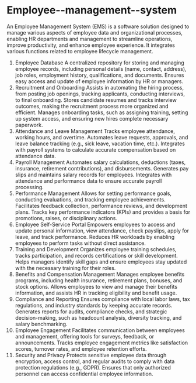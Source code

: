# Employee--management--system
 An Employee Management System (EMS) is a software solution designed to manage various aspects of employee data and organizational processes, enabling HR departments and management to streamline operations, improve productivity, and enhance employee experience. It integrates various functions related to employee lifecycle management.
1. Employee Database
A centralized repository for storing and managing employee records, including personal details (name, contact, address), job roles, employment history, qualifications, and documents.
Ensures easy access and update of employee information by HR or managers.
2. Recruitment and Onboarding
Assists in automating the hiring process, from posting job openings, tracking applicants, conducting interviews, to final onboarding.
Stores candidate resumes and tracks interview outcomes, making the recruitment process more organized and efficient.
Manages onboarding tasks, such as assigning training, setting up system access, and ensuring new hires complete necessary paperwork.
3. Attendance and Leave Management
Tracks employee attendance, working hours, and overtime.
Automates leave requests, approvals, and leave balance tracking (e.g., sick leave, vacation time, etc.).
Integrates with payroll systems to calculate accurate compensation based on attendance data.
4. Payroll Management
Automates salary calculations, deductions (taxes, insurance, retirement contributions), and disbursements.
Generates pay slips and maintains salary records for employees.
Integrates with attendance and performance data to ensure accurate payroll processing.
5. Performance Management
Allows for setting performance goals, conducting evaluations, and tracking employee achievements.
Facilitates feedback collection, performance reviews, and development plans.
Tracks key performance indicators (KPIs) and provides a basis for promotions, raises, or disciplinary actions.
6. Employee Self-Service Portal
Empowers employees to access and update personal information, view attendance, check payslips, apply for leave, and track performance.
Reduces HR workloads by enabling employees to perform tasks without direct assistance.
7. Training and Development
Organizes employee training schedules, tracks participation, and records certifications or skill development.
Helps managers identify skill gaps and ensure employees stay updated with the necessary training for their roles.
8. Benefits and Compensation Management
Manages employee benefits programs, including health insurance, retirement plans, bonuses, and stock options.
Allows employees to view and manage their benefits information, and assists HR in tracking eligibility and benefit usage.
9. Compliance and Reporting
Ensures compliance with local labor laws, tax regulations, and industry standards by keeping accurate records.
Generates reports for audits, compliance checks, and strategic decision-making, such as headcount analysis, diversity tracking, and salary benchmarking.
10. Employee Engagement
Facilitates communication between employees and management, offering tools for surveys, feedback, or announcements.
Tracks employee engagement metrics like satisfaction scores, turnover rates, and employee retention efforts.
11. Security and Privacy
Protects sensitive employee data through encryption, access control, and regular audits to comply with data protection regulations (e.g., GDPR).
Ensures that only authorized personnel can access confidential employee information.
